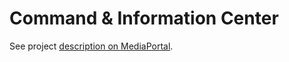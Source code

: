 # Command & Information Center

See project [description on MediaPortal](https://forum.team-mediaportal.com/threads/home-theater-command-information-center.127180/).
